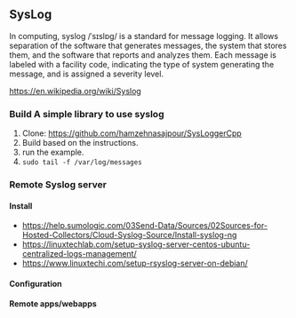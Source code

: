 ## SysLog
In computing, syslog /ˈsɪslɒɡ/ is a standard for message logging. It allows separation of the software that generates messages, the system that stores them, and the software that reports and analyzes them. Each message is labeled with a facility code, indicating the type of system generating the message, and is assigned a severity level. 

https://en.wikipedia.org/wiki/Syslog


### Build A simple library to use syslog

1. Clone: https://github.com/hamzehnasajpour/SysLoggerCpp
2. Build based on the instructions.
3. run the example.
4. `sudo tail -f /var/log/messages`

### Remote Syslog server

#### Install
* https://help.sumologic.com/03Send-Data/Sources/02Sources-for-Hosted-Collectors/Cloud-Syslog-Source/Install-syslog-ng
* https://linuxtechlab.com/setup-syslog-server-centos-ubuntu-centralized-logs-management/
* https://www.linuxtechi.com/setup-rsyslog-server-on-debian/

#### Configuration

#### Remote apps/webapps

